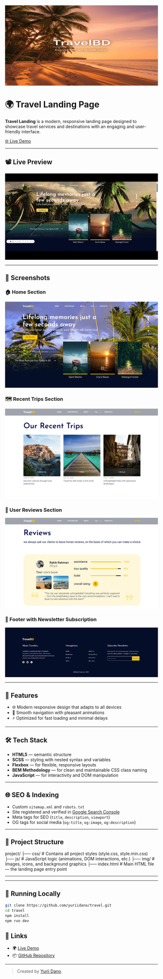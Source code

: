 <p align="center">
  <img src="./public/cover/travel-cover.png" alt="Travel Landing Cover" />
</p>

# 🌍 Travel Landing Page

**Travel Landing** is a modern, responsive landing page designed to showcase travel services and destinations with an engaging and user-friendly interface.

[🌐 Live Demo](https://yuriidano.github.io/travel/)

---

## 📽️ Live Preview

![Travel Demo](./public/screenshots/travel-preview.gif)

---

## 📸 Screenshots

### 🏠 Home Section
![Main](./public/screenshots/main.jpg)

### 🗺️ Recent Trips Section
![Recent Trips](./public/screenshots/recent-trips.jpg)

### 💬 User Reviews Section
![Reviews](./public/screenshots/reviews.jpg)

### 📧 Footer with Newsletter Subscription
![Footer](./public/screenshots/footer.jpg)

---

## 🚀 Features

- 🌐 Modern responsive design that adapts to all devices  
- 🔄 Smooth navigation with pleasant animations  
- ⚡ Optimized for fast loading and minimal delays  

---

## 🛠️ Tech Stack

- **HTML5** — semantic structure  
- **SCSS** — styling with nested syntax and variables  
- **Flexbox** — for flexible, responsive layouts  
- **BEM Methodology** — for clean and maintainable CSS class naming  
- **JavaScript** — for interactivity and DOM manipulation  

---

## 🌐 SEO & Indexing

- Custom `sitemap.xml` and `robots.txt`  
- Site registered and verified in [Google Search Console](https://search.google.com/search-console)  
- Meta tags for SEO (`title`, `description`, `viewport`)  
- OG tags for social media (`og:title`, `og:image`, `og:description`)  

---

## 📁 Project Structure

project/
├── css/         # Contains all project styles (style.css, style.min.css)
├── js/          # JavaScript logic (animations, DOM interactions, etc.)
├── img/         # Images, icons, and background graphics
├── index.html   # Main HTML file — the landing page entry point

---


---

## 🧪 Running Locally

```bash
git clone https://github.com/yuriidano/travel.git
cd travel
npm install
npm run dev
```


## 🔗 Links

- 🌍 [Live Demo](https://yuriidano.github.io/travel/)
- 📦 [GitHub Repository](https://github.com/yuriidano/travel)

---

> Created by [Yurii Dano](https://github.com/yuriidano).

